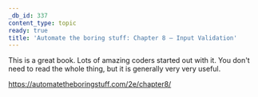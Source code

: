 ```yaml
---
_db_id: 337
content_type: topic
ready: true
title: 'Automate the boring stuff: Chapter 8 – Input Validation'
---
```


This is a great book. Lots of amazing coders started out with it. You don't need to read the whole thing, but it is generally very very useful.

https://automatetheboringstuff.com/2e/chapter8/